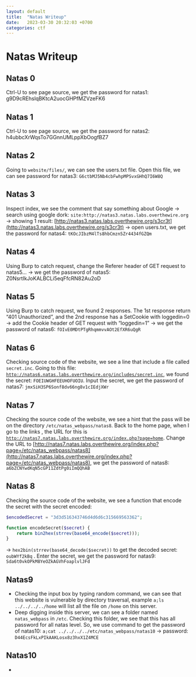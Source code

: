 ```yaml
---
layout: default
title:  "Natas Writeup"
date:   2023-03-30 20:32:03 +0700
categories: ctf
---
```

# Natas Writeup

## Natas 0

Ctrl-U to see page source, we get the password for natas1: g9D9cREhslqBKtcA2uocGHPfMZVzeFK6

## Natas 1

Ctrl-U to see page source, we get the password for natas2: h4ubbcXrWqsTo7GGnnUMLppXbOogfBZ7

## Natas 2

Going to `website/files/`, we can see the users.txt file. Open this file, we can see password for natas3: `G6ctbMJ5Nb4cbFwhpMPSvxGHhQ7I6W8Q`

## Natas 3

Inspect index, we see the comment that say something about Google → search using google dork: `site:http://natas3.natas.labs.overthewire.org` → showing 1 result: [http://natas3.natas.labs.overthewire.org/s3cr3t](http://natas3.natas.labs.overthewire.org/s3cr3t) → open users.txt, we get the password for natas4: `tKOcJIbzM4lTs8hbCmzn5Zr4434fGZQm`

## Natas 4

Using Burp to catch request, change the Referer header of GET request to natas5… → we get the password of natas5: Z0NsrtIkJoKALBCLi5eqFfcRN82Au2oD

## Natas 5

Using Burp to catch request,  we found 2 responses. The 1st response return “401 Unauthorized”, and the 2nd response has a SetCookie with loggedin=0 → add the Cookie header of GET request with “loggedin=1” → we get the password of natas6: `fOIvE0MDtPTgRhqmmvvAOt2EfXR6uQgR`

## Natas 6

Checking source code of the website, we see a line that include a file called `secret.inc`. Going to this file: [`http://natas6.natas.labs.overthewire.org/includes/secret.inc`](http://natas6.natas.labs.overthewire.org/includes/secret.inc), we found the secret: `FOEIUWGHFEEUHOFUOIU`. Input the secret, we get the password of natas7: `jmxSiH3SP6Sonf8dv66ng8v1cIEdjXWr`

## Natas 7

Checking the source code of the website, we see a hint that the pass will be on the directory `/etc/natas_webpass/natas8`. Back to the home page, when I go to the links , the URL for this is [`http://natas7.natas.labs.overthewire.org/index.php?page=home`](http://natas7.natas.labs.overthewire.org/index.php?page=home). Change the URL to [http://natas7.natas.labs.overthewire.org/index.php?page=/etc/natas_webpass/natas8](http://natas7.natas.labs.overthewire.org/index.php?page=/etc/natas_webpass/natas8), we get the password of natas8: `a6bZCNYwdKqN5cGP11ZdtPg0iImQQhAB`

## Natas 8

Checking the source code of the website, we see a function that encode the secret with the secret encoded:

```php
$encodedSecret = "3d3d516343746d4d6d6c315669563362";

function encodeSecret($secret) {
    return bin2hex(strrev(base64_encode($secret)));
}
```

→ `hex2bin(strrev(base64_decode($secret))` to get the decoded secret: `oubWYf2kBq` . Enter the secret, we get the password for natas9: `Sda6t0vkOPkM8YeOZkAGVhFoaplvlJFd`  

## Natas9

- Checking the input box by typing random command, we can see that this website is vulnerable by directory traversal, example `a;ls ../../../../home` will list all the file on `/home` on this server.
- Deep digging inside this server, we can see a folder named `natas_webpass` in `/etc`. Checking this folder, we see that this has all password for all natas level. So, we use command to get the password of natas10: `a;cat ../../../../etc/natas_webpass/natas10` → password: `D44EcsFkLxPIkAAKLosx8z3hxX1Z4MCE`

## Natas10

-